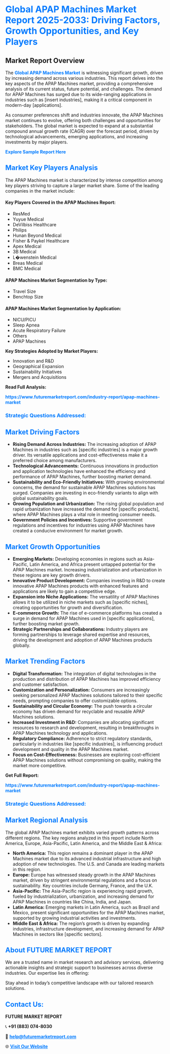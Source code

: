 <h1 style="color: #007BFF;">Global APAP Machines Market Report 2025-2033: Driving Factors, Growth Opportunities, and Key Players</h1>

<section id="overview">
<h2>Market Report Overview</h2>
<p>The <a href="https://www.futuremarketreport.com/industry-report/apap-machines-market" style="color: #007BFF; text-decoration: none;"><strong>Global APAP Machines Market</strong></a> is witnessing significant growth, driven by increasing demand across various industries. This report delves into the key aspects of the APAP Machines market, providing a comprehensive analysis of its current status, future potential, and challenges. The demand for APAP Machines has surged due to its wide-ranging applications in industries such as [insert industries], making it a critical component in modern-day [applications].</p>
<p>As consumer preferences shift and industries innovate, the APAP Machines market continues to evolve, offering both challenges and opportunities for stakeholders. The global market is expected to expand at a substantial compound annual growth rate (CAGR) over the forecast period, driven by technological advancements, emerging applications, and increasing investments by major players.</p>
</section>

<section id="overview">
<p><a href="https://www.futuremarketreport.com/request-sample/reportId=125405" style="color: #007BFF; text-decoration: none;"><strong>Explore Sample Report Here</strong></a></p>
</section>

<section id="key-players">
<h2 style="color: #007BFF;">Market Key Players Analysis</h2>
<p>The APAP Machines market is characterized by intense competition among key players striving to capture a larger market share. Some of the leading companies in the market include:</p>
<h4>Key Players Covered in the APAP Machines Report:</h4>
<ul><li>ResMed</li><li>Yuyue Medical</li><li>DeVilbiss Healthcare</li><li>Philips</li><li>Hunan Beyond Medical</li><li>Fisher &amp; Paykel Healthcare</li><li>Apex Medical</li><li>3B Medical</li><li>L�wenstein Medical</li><li>Breas Medical</li><li>BMC Medical</li></ul>
<h4>APAP Machines Market Segmentation by Type:</h4>
<ul><li>Travel Size</li><li>Benchtop Size</li></ul>

<h4>APAP Machines Market Segmentation by Application:</h4>
<ul><li>NICU/PICU</li><li>Sleep Apnea</li><li>Acute Respiratory Failure</li><li>Others</li><li>APAP Machines</li></ul>
<p><strong>Key Strategies Adopted by Market Players:</strong></p>
<ul>
<li>Innovation and R&D</li>
<li>Geographical Expansion</li>
<li>Sustainability Initiatives</li>
<li>Mergers and Acquisitions</li>
</ul>
</section>

<section>
<p><strong>Read Full Analysis: </strong></p><a href="https://www.futuremarketreport.com/industry-report/apap-machines-market" style="color: #007BFF; text-decoration: none;"><strong>https://www.futuremarketreport.com/industry-report/apap-machines-market</strong></a>
<h3 style="color: #007BFF;">Strategic Questions Addressed:</h3>
</section>

<section id="driving-factors">
<h2 style="color: #007BFF;">Market Driving Factors</h2>
<ul>
<li><strong>Rising Demand Across Industries:</strong> The increasing adoption of APAP Machines in industries such as [specific industries] is a major growth driver. Its versatile applications and cost-effectiveness make it a preferred choice among manufacturers.</li>
<li><strong>Technological Advancements:</strong> Continuous innovations in production and application technologies have enhanced the efficiency and performance of APAP Machines, further boosting market demand.</li>
<li><strong>Sustainability and Eco-Friendly Initiatives:</strong> With growing environmental concerns, the demand for sustainable APAP Machines solutions has surged. Companies are investing in eco-friendly variants to align with global sustainability goals.</li>
<li><strong>Growing Population and Urbanization:</strong> The rising global population and rapid urbanization have increased the demand for [specific products], where APAP Machines plays a vital role in meeting consumer needs.</li>
<li><strong>Government Policies and Incentives:</strong> Supportive government regulations and incentives for industries using APAP Machines have created a conducive environment for market growth.</li>
</ul>
</section>

<section id="growth-opportunities">
<h2 style="color: #007BFF;">Market Growth Opportunities</h2>
<ul>
<li><strong>Emerging Markets:</strong> Developing economies in regions such as Asia-Pacific, Latin America, and Africa present untapped potential for the APAP Machines market. Increasing industrialization and urbanization in these regions are key growth drivers.</li>
<li><strong>Innovative Product Development:</strong> Companies investing in R&D to create innovative APAP Machines products with enhanced features and applications are likely to gain a competitive edge.</li>
<li><strong>Expansion into Niche Applications:</strong> The versatility of APAP Machines allows it to be utilized in niche markets such as [specific niches], creating opportunities for growth and diversification.</li>
<li><strong>E-commerce Growth:</strong> The rise of e-commerce platforms has created a surge in demand for APAP Machines used in [specific applications], further boosting market growth.</li>
<li><strong>Strategic Partnerships and Collaborations:</strong> Industry players are forming partnerships to leverage shared expertise and resources, driving the development and adoption of APAP Machines products globally.</li>
</ul>
</section>

<section id="trending-factors">
<h2 style="color: #007BFF;">Market Trending Factors</h2>
<ul>
<li><strong>Digital Transformation:</strong> The integration of digital technologies in the production and distribution of APAP Machines has improved efficiency and customer satisfaction.</li>
<li><strong>Customization and Personalization:</strong> Consumers are increasingly seeking personalized APAP Machines solutions tailored to their specific needs, prompting companies to offer customizable options.</li>
<li><strong>Sustainability and Circular Economy:</strong> The push towards a circular economy has driven demand for recyclable and reusable APAP Machines solutions.</li>
<li><strong>Increased Investment in R&D:</strong> Companies are allocating significant resources to research and development, resulting in breakthroughs in APAP Machines technology and applications.</li>
<li><strong>Regulatory Compliance:</strong> Adherence to strict regulatory standards, particularly in industries like [specific industries], is influencing product development and quality in the APAP Machines market.</li>
<li><strong>Focus on Cost-Effectiveness:</strong> Businesses are exploring cost-efficient APAP Machines solutions without compromising on quality, making the market more competitive.</li>
</ul>
</section>

<section>
<p><strong>Get Full Report: </strong></p><a href="https://www.futuremarketreport.com/industry-report/apap-machines-market" style="color: #007BFF; text-decoration: none;"><strong>https://www.futuremarketreport.com/industry-report/apap-machines-market</strong></a>
<h3 style="color: #007BFF;">Strategic Questions Addressed:</h3>
</section>


<section id="regional-analysis">
<h2 style="color: #007BFF;">Market Regional Analysis</h2>
<p>The global APAP Machines market exhibits varied growth patterns across different regions. The key regions analyzed in this report include North America, Europe, Asia-Pacific, Latin America, and the Middle East & Africa:</p>
<ul>
<li><strong>North America:</strong> This region remains a dominant player in the APAP Machines market due to its advanced industrial infrastructure and high adoption of new technologies. The U.S. and Canada are leading markets in this region.</li>
<li><strong>Europe:</strong> Europe has witnessed steady growth in the APAP Machines market, driven by stringent environmental regulations and a focus on sustainability. Key countries include Germany, France, and the U.K.</li>
<li><strong>Asia-Pacific:</strong> The Asia-Pacific region is experiencing rapid growth, fueled by industrialization, urbanization, and increasing demand for APAP Machines in countries like China, India, and Japan.</li>
<li><strong>Latin America:</strong> Emerging markets in Latin America, such as Brazil and Mexico, present significant opportunities for the APAP Machines market, supported by growing industrial activities and investments.</li>
<li><strong>Middle East & Africa:</strong> The region’s growth is driven by expanding industries, infrastructure development, and increasing demand for APAP Machines in sectors like [specific sectors].</li>
</ul>
</section>

<footer>
<h2 style="color: #007BFF;">About FUTURE MARKET REPORT</h2>
<p>We are a trusted name in market research and advisory services, delivering actionable insights and strategic support to businesses across diverse industries. Our expertise lies in offering:</p>

<p>Stay ahead in today’s competitive landscape with our tailored research solutions.</p>

<h2 style="color: #007BFF;">Contact Us:</h2>
<p><strong>FUTURE MARKET REPORT</strong></p>
<p>📞 <strong>+91 (883) 074-8030</strong></p>
<p>📧 <strong><a href="mailto:help@futuremarketreport.com" style="color: #007BFF;">help@futuremarketreport.com</a></strong></p>
<p>🌐 <strong><a href="https://www.futuremarketreport.com/" style="color: #007BFF;">Visit Our Website</a></strong></p>
</footer>